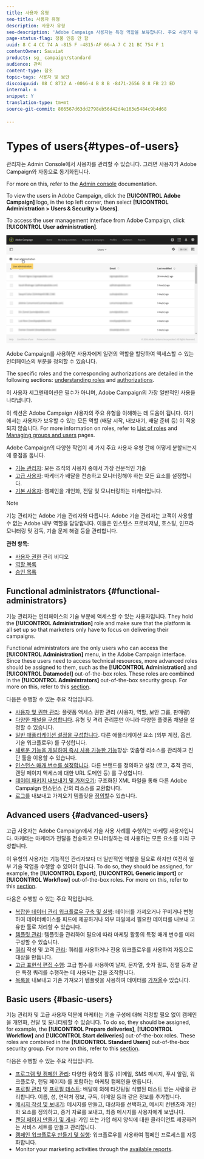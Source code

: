 ```yaml
---
title: 사용자 유형
seo-title: 사용자 유형
description: 사용자 유형
seo-description: 'Adobe Campaign 사용자는 특정 역할을 보유합니다. 주요 사용자 유형 파악 '
page-status-flag: 정품 인증 안 함
uuid: 8 C 4 CC 74 A -815 F -4815-AF 66-A 7 C 21 BC 754 F 1
contentOwner: Sauviat
products: sg_ campaign/standard
audience: 관리
content-type: 참조
topic-tags: 사용자 및 보안
discoiquuid: 08 C 8712 A -0066-4 B 8 B -8471-2656 B 8 FB 23 ED
internal: n
snippet: Y
translation-type: tm+mt
source-git-commit: 866567d63dd2798eb56d42d4e163e5484c9b4d68

---
```



# Types of users{#types-of-users}

관리자는 Admin Console에서 사용자를 관리할 수 있습니다. 그러면 사용자가 Adobe Campaign와 자동으로 동기화됩니다.

For more on this, refer to the [Admin console](https://helpx.adobe.com/enterprise/using/users.html) documentation.

To view the users in Adobe Campaign, click the **[!UICONTROL Adobe Campaign]** logo, in the top left corner, then select **[!UICONTROL Administration > Users & Security > Users]**.

To access the user management interface from Adobe Campaign, click **[!UICONTROL User administration]**.

![](assets/user_management_5.png)

Adobe Campaign를 사용하면 사용자에게 일련의 역할을 할당하여 액세스할 수 있는 인터페이스의 부분을 정의할 수 있습니다.

The specific roles and the corresponding authorizations are detailed in the following sections: [understanding roles](../../administration/using/list-of-roles.md) and [authorizations](https://docs.campaign.adobe.com/doc/standard/en/Technotes/AdobeCampaign-ACSRights.pdf).

이 사용자 세그멘테이션은 필수가 아니며, Adobe Campaign의 가장 일반적인 사용을 나타냅니다.

이 섹션은 Adobe Campaign 사용자의 주요 유형을 이해하는 데 도움이 됩니다. 여기에서는 사용자가 보유할 수 있는 모든 역할 (배달 시작, 내보내기, 배달 준비 등) 이 적용되지 않습니다. For more information on roles, refer to [List of roles](../../administration/using/list-of-roles.md) and [Managing groups and users](../../administration/using/managing-groups-and-users.md) pages.

Adobe Campaign의 다양한 작업이 세 가지 주요 사용자 유형 간에 어떻게 분할되는지에 중점을 둡니다.

* [기능 관리자](../../administration/using/types-of-users.md#functional-administrators): 모든 조직의 사용자 중에서 가장 전문적인 기술
* [고급 사용자](../../administration/using/types-of-users.md#advanced-users): 마케터가 배달을 전송하고 모니터링해야 하는 모든 요소를 설정합니다.
* [기본 사용자](../../administration/using/types-of-users.md#basic-users): 캠페인을 개인화, 전달 및 모니터링하는 마케터입니다.

>[!NOTE]
>
>기능 관리자는 Adobe 기술 관리자와 다릅니다. Adobe 기술 관리자는 고객이 사용할 수 없는 Adobe 내부 역할을 담당합니다. 이들은 인스턴스 프로비저닝, 호스팅, 인프라 모니터링 및 감독, 기술 문제 해결 등을 관리합니다.

**관련 항목:**

* [사용자 권한](https://helpx.adobe.com/campaign/kt/acs/using/acs-user-access-rights-feature-video-use.html) 관리 비디오
* [역할 목록](../../administration/using/list-of-roles.md)
* [승인 목록](https://docs.campaign.adobe.com/doc/standard/en/Technotes/AdobeCampaign-ACSRights.pdf)

## Functional administrators {#functional-administrators}

기능 관리자는 인터페이스의 기술 부분에 액세스할 수 있는 사용자입니다. They hold the **[!UICONTROL Administration]** role and make sure that the platform is all set up so that marketers only have to focus on delivering their campaigns.

Functional administrators are the only users who can access the **[!UICONTROL Administration]** menu, in the Adobe Campaign interface. Since these users need to access technical resources, more advanced roles should be assigned to them, such as the **[!UICONTROL Administration]** and **[!UICONTROL Datamodel]** out-of-the-box roles. These roles are combined in the **[!UICONTROL Administrators]** out-of-the-box security group. For more on this, refer to this [section](../../administration/using/list-of-roles.md).

다음은 수행할 수 있는 주요 작업입니다.

* [사용자 및 권한 관리](../../administration/using/about-access-management.md): 플랫폼 액세스 권한 관리 (사용자, 역할, 보안 그룹, 판매량)
* [다양한 채널을 구성합니다](../../administration/using/about-channel-configuration.md). 유형 및 격리 관리뿐만 아니라 다양한 플랫폼 채널을 설정할 수 있습니다.
* [일반 애플리케이션 설정을 구성합니다](../../administration/using/external-accounts.md). 다른 애플리케이션 요소 (외부 계정, 옵션, 기술 워크플로우) 를 구성합니다.
* [새로운 기능을 개발하여 즉시 사용 가능한 기능](../../developing/using/data-model-concepts.md)향상: 맞춤형 리소스를 관리하고 진단 툴을 이용할 수 있습니다.
* [인스턴스 매개 변수를 설정합니다](../../administration/using/branding.md). 다른 브랜드를 정의하고 설정 (로고, 추적 관리, 랜딩 페이지 액세스에 대한 URL 도메인 등) 를 구성합니다.
* [데이터 패키지 내보내기 및 가져오기](../../automating/using/managing-packages.md): 구조화된 XML 파일을 통해 다른 Adobe Campaign 인스턴스 간의 리소스를 교환합니다.
* [로그를](../../automating/using/exporting-logs.md) 내보내고 가져오기 템플릿을 [정의할](../../automating/using/defining-import-templates.md)수 있습니다.

## Advanced users {#advanced-users}

고급 사용자는 Adobe Campaign에서 기술 사용 사례를 수행하는 마케팅 사용자입니다. 마케터는 마케터가 전달을 전송하고 모니터링하는 데 사용하는 모든 요소를 미리 구성합니다.

이 유형의 사용자는 기능적인 관리자보다 더 일반적인 역할을 필요로 하지만 여전히 일부 기술 작업을 수행할 수 있어야 합니다. To do so, they should be assigned, for example, the **[!UICONTROL Export]**, **[!UICONTROL Generic import]** or **[!UICONTROL Workflow]** out-of-the-box roles. For more on this, refer to this [section](../../administration/using/list-of-roles.md).

다음은 수행할 수 있는 주요 작업입니다.

* [복잡한 데이터 관리 워크플로우 구축 및 실행](../../automating/using/about-data-management-activities.md): 데이터를 가져오거나 꾸미거나 변형하여 데이터베이스를 피드에 제공하거나 외부 파일에서 필요한 데이터를 내보내 고유한 툴로 처리할 수 있습니다.
* [템플릿 관리](../../start/using/about-templates.md): 템플릿을 관리하여 필요에 따라 마케팅 활동의 특정 매개 변수를 미리 구성할 수 있습니다.
* [쿼리](../../automating/using/editing-queries.md#about-query-editor) 작성 및 고객 [관리](../../audiences/using/about-audiences.md): 쿼리를 사용하거나 전용 워크플로우를 사용하여 자동으로 대상을 만듭니다.
* [고급 표현식 편집 수행](../../automating/using/editing-queries.md#about-query-editor): 고급 함수를 사용하여 날짜, 문자열, 숫자 필드, 정렬 등과 같은 특정 쿼리를 수행하는 데 사용되는 값을 조작합니다.
* [목록을](../../automating/using/exporting-lists.md) 내보내고 기존 가져오기 템플릿을 사용하여 데이터를 [가져올](../../automating/using/importing-data-with-import-templates.md)수 있습니다.

## Basic users {#basic-users}

기능 관리자 및 고급 사용자 덕분에 마케터는 기술 구성에 대해 걱정할 필요 없이 캠페인을 개인화, 전달 및 모니터링할 수 있습니다. To do so, they should be assigned, for example, the **[!UICONTROL Prepare deliveries]**, **[!UICONTROL Workflow]** and **[!UICONTROL Start deliveries]** out-of-the-box roles. These roles are combined in the **[!UICONTROL Standard Users]** out-of-the-box security group. For more on this, refer to this [section](../../administration/using/list-of-roles.md).

다음은 수행할 수 있는 주요 작업입니다.

* [프로그램 및 캠페인 관리](../../start/using/programs-and-campaigns.md): 다양한 유형의 활동 (이메일, SMS 메시지, 푸시 알림, 워크플로우, 랜딩 페이지) 를 포함하는 마케팅 캠페인을 만듭니다.
* [프로필 관리](../../audiences/using/about-profiles.md) 및 [프로필 테스트](../../sending/using/managing-test-profiles-and-sending-proofs.md): 배달에 의해 타깃팅될 식별된 테스트 받는 사람을 관리합니다. 이름, 성, 연락처 정보, 구독, 이메일 등과 같은 정보를 추가합니다.
* [메시지 작성 및 보내기](../../sending/using/confirming-the-send.md): 메시지를 만들고, 대상자를 선택하고, 메시지 컨텐츠와 개인화 요소를 정의하고, 증거 자료를 보내고, 최종 메시지를 사용자에게 보냅니다.
* [랜딩 페이지 만들기 및 게시](../../channels/using/about-landing-pages.md): 가입 또는 가입 해지 양식에 대한 클라이언트 제공하려는 서비스 세트를 만들고 관리합니다.
* [캠페인 워크플로우 만들기 및 실행](../../automating/using/building-a-workflow.md): 워크플로우를 사용하여 캠페인 프로세스를 자동화합니다.
* Monitor your marketing activities through the [available reports](../../reporting/using/defining-the-report-period.md).

